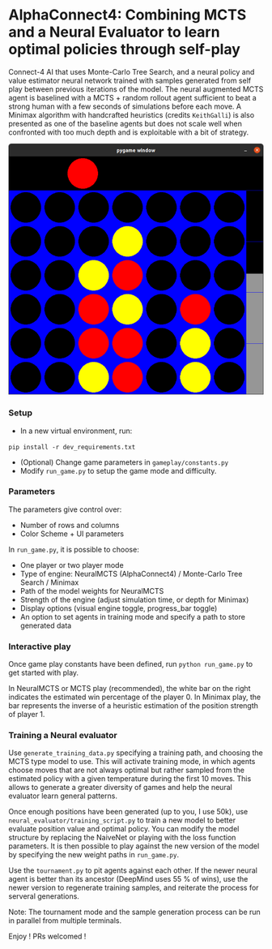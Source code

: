 # AlphaConnect4: Combining MCTS and a Neural Evaluator to learn optimal policies through self-play


Connect-4 AI that uses Monte-Carlo Tree Search, and a neural policy and value estimator neural network trained with 
samples generated from self play between previous iterations of the model. The neural augmented MCTS agent is baselined 
with a MCTS + random rollout agent sufficient to beat a strong human with a few seconds of simulations before each move.
A Minimax algorithm with handcrafted heuristics (credits ```KeithGalli```) is also presented as one of the baseline 
agents but does not scale well when confronted with too much depth and is exploitable with a bit of strategy.

![Demo picture](pictures/demo.png)

### Setup

 - In a new virtual environment, run:

```pip install -r dev_requirements.txt```
 
- (Optional) Change game parameters in `gameplay/constants.py`
- Modify ```run_game.py``` to setup the game mode and difficulty.

### Parameters

The parameters give control over:

- Number of rows and columns
- Color Scheme + UI parameters
  
In ```run_game.py```, it is possible to choose:

- One player or two player mode
- Type of engine: NeuralMCTS (AlphaConnect4) / Monte-Carlo Tree Search / Minimax
- Path of the model weights for NeuralMCTS
- Strength of the engine (adjust simulation time, or depth for Minimax)
- Display options (visual engine toggle, progress_bar toggle)
- An option to set agents in training mode and specify a path to store generated data

### Interactive play

Once game play constants have been defined, run  ```python run_game.py``` to get started 
with play.

In NeuralMCTS or MCTS play (recommended), the white bar on the right indicates the estimated win
percentage of the player 0. In Minimax play, the bar represents the inverse of a heuristic estimation 
of the position strength of player 1.


### Training a Neural evaluator

Use ```generate_training_data.py``` specifying a training path, and choosing the MCTS type model to use. This will activate training mode, in which agents
choose moves that are not always optimal but rather sampled from the estimated policy with a given temperature during
the first 10 moves. This allows to generate a greater diversity of games and help the neural evaluator learn general 
patterns.

Once enough positions have been generated (up to you, I use 50k), use `neural_evaluator/training_script.py` to train a 
new model to better evaluate position value and optimal policy. You can modify the model structure by replacing the 
NaiveNet or playing with the loss function parameters. It is then possible to play against the new version of the model
by specifying the new weight paths in ```run_game.py```. 

Use the `tournament.py` to pit agents against each other. If the newer neural agent is better than its ancestor 
(DeepMind uses 55 % of wins), use the newer version to regenerate training samples, and reiterate the process for 
serveral generations. 

Note: The tournament mode and the sample generation process can be run in parallel from multiple terminals.

Enjoy ! PRs welcomed ! 